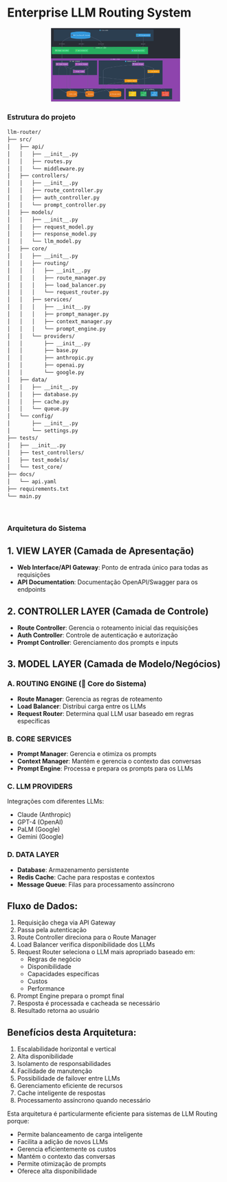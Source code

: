 # Enterprise LLM Routing System

<div align="center">
  <img src="https://github.com/samuelfernandof/enterprise-llm-routing-system/blob/main/llm-router/src/Captura%20de%20tela%202024-10-25%20112950.png" width="300" alt="Logo do projeto">
</div>

### Estrutura do projeto
```bash
llm-router/
├── src/
│   ├── api/
│   │   ├── __init__.py
│   │   ├── routes.py
│   │   └── middleware.py
│   ├── controllers/
│   │   ├── __init__.py
│   │   ├── route_controller.py
│   │   ├── auth_controller.py
│   │   └── prompt_controller.py
│   ├── models/
│   │   ├── __init__.py
│   │   ├── request_model.py
│   │   ├── response_model.py
│   │   └── llm_model.py
│   ├── core/
│   │   ├── __init__.py
│   │   ├── routing/
│   │   │   ├── __init__.py
│   │   │   ├── route_manager.py
│   │   │   ├── load_balancer.py
│   │   │   └── request_router.py
│   │   ├── services/
│   │   │   ├── __init__.py
│   │   │   ├── prompt_manager.py
│   │   │   ├── context_manager.py
│   │   │   └── prompt_engine.py
│   │   └── providers/
│   │       ├── __init__.py
│   │       ├── base.py
│   │       ├── anthropic.py
│   │       ├── openai.py
│   │       └── google.py
│   ├── data/
│   │   ├── __init__.py
│   │   ├── database.py
│   │   ├── cache.py
│   │   └── queue.py
│   └── config/
│       ├── __init__.py
│       └── settings.py
├── tests/
│   ├── __init__.py
│   ├── test_controllers/
│   ├── test_models/
│   └── test_core/
├── docs/
│   └── api.yaml
├── requirements.txt
└── main.py




```

### Arquitetura do Sistema

## 1. VIEW LAYER (Camada de Apresentação)
- **Web Interface/API Gateway**: Ponto de entrada único para todas as requisições
- **API Documentation**: Documentação OpenAPI/Swagger para os endpoints

## 2. CONTROLLER LAYER (Camada de Controle)
- **Route Controller**: Gerencia o roteamento inicial das requisições
- **Auth Controller**: Controle de autenticação e autorização
- **Prompt Controller**: Gerenciamento dos prompts e inputs

## 3. MODEL LAYER (Camada de Modelo/Negócios)

### A. ROUTING ENGINE (🔀 Core do Sistema)
- **Route Manager**: Gerencia as regras de roteamento
- **Load Balancer**: Distribui carga entre os LLMs
- **Request Router**: Determina qual LLM usar baseado em regras específicas

### B. CORE SERVICES
- **Prompt Manager**: Gerencia e otimiza os prompts
- **Context Manager**: Mantém e gerencia o contexto das conversas
- **Prompt Engine**: Processa e prepara os prompts para os LLMs

### C. LLM PROVIDERS
Integrações com diferentes LLMs:
* Claude (Anthropic)
* GPT-4 (OpenAI)
* PaLM (Google)
* Gemini (Google)

### D. DATA LAYER
- **Database**: Armazenamento persistente
- **Redis Cache**: Cache para respostas e contextos
- **Message Queue**: Filas para processamento assíncrono

## Fluxo de Dados:
1. Requisição chega via API Gateway
2. Passa pela autenticação
3. Route Controller direciona para o Route Manager
4. Load Balancer verifica disponibilidade dos LLMs
5. Request Router seleciona o LLM mais apropriado baseado em:
   - Regras de negócio
   - Disponibilidade
   - Capacidades específicas
   - Custos
   - Performance
6. Prompt Engine prepara o prompt final
7. Resposta é processada e cacheada se necessário
8. Resultado retorna ao usuário

## Benefícios desta Arquitetura:
1. Escalabilidade horizontal e vertical
2. Alta disponibilidade
3. Isolamento de responsabilidades
4. Facilidade de manutenção
5. Possibilidade de failover entre LLMs
6. Gerenciamento eficiente de recursos
7. Cache inteligente de respostas
8. Processamento assíncrono quando necessário

Esta arquitetura é particularmente eficiente para sistemas de LLM Routing porque:
- Permite balanceamento de carga inteligente
- Facilita a adição de novos LLMs
- Gerencia eficientemente os custos
- Mantém o contexto das conversas
- Permite otimização de prompts
- Oferece alta disponibilidade
